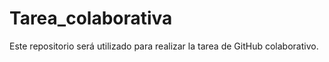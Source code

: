 # Tarea_colaborativa
Este repositorio será utilizado para realizar la tarea de GitHub colaborativo.
